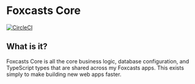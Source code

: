 # Foxcasts Core

[![CircleCI](https://circleci.com/gh/garredow/foxcasts-core/tree/main.svg?style=svg)](https://circleci.com/gh/garredow/foxcasts-core/tree/main)

## What is it?

Foxcasts Core is all the core business logic, database configuration, and TypeScript types that are shared across my Foxcasts apps. This exists simply to make building new web apps faster.
